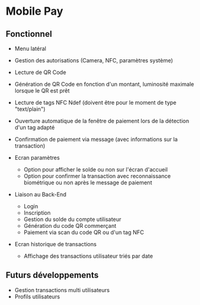 # Mobile Pay

## Fonctionnel
- Menu latéral
- Gestion des autorisations (Camera, NFC, paramètres système)

- Lecture de QR Code
- Génération de QR Code en fonction d'un montant, luminosité maximale lorsque le QR est prêt
- Lecture de tags NFC Ndef (doivent être pour le moment de type "text/plain")
- Ouverture automatique de la fenêtre de paiement lors de la détection d'un tag adapté

- Confirmation de paiement via message (avec informations sur la transaction)

- Ecran paramètres
  - Option pour afficher le solde ou non sur l'écran d'accueil
  - Option pour confirmer la transaction avec reconnaissance biométrique ou non après le message de paiement
  
- Liaison au Back-End
  - Login
  - Inscription
  - Gestion du solde du compte utilisateur
  - Génération du code QR commerçant
  - Paiement via scan du code QR ou d'un tag NFC

- Ecran historique de transactions
  - Affichage des transactions utilisateur triés par date

## Futurs développements
- Gestion transactions multi utilisateurs
- Profils utilisateurs
